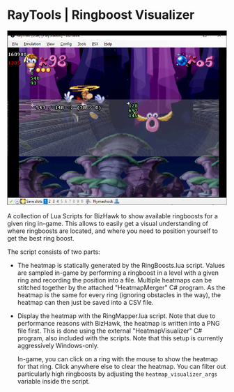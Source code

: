 # RayTools | Ringboost Visualizer

![Screenshot](screenshot.png "Screenshot")

A collection of Lua Scripts for BizHawk to show available ringboosts for a given ring in-game. 
This allows to easily get a visual understanding of where ringboosts are located, and where you need to position yourself to get the best ring boost.

The script consists of two parts:

- The heatmap is statically generated by the RingBoosts.lua script.
  Values are sampled in-game by performing a ringboost in a level with a given ring and recording the position into a file.
  Multiple heatmaps can be stitched together by the attached "HeatmapMerger" C# program.
  As the heatmap is the same for every ring (ignoring obstacles in the way), the heatmap can then just be saved into a CSV file.
- Display the heatmap with the RingMapper.lua script.
  Note that due to performance reasons with BizHawk, the heatmap is written into a PNG file first. This is done using the external "HeatmapVisualizer" C# program, also included with the scripts.
  Note that this setup is currently aggressively Windows-only.
  
  In-game, you can click on a ring with the mouse to show the heatmap for that ring.
  Click anywhere else to clear the heatmap.
  You can filter out particularly high ringboosts by adjusting the `heatmap_visualizer_args` variable inside the script.
  
